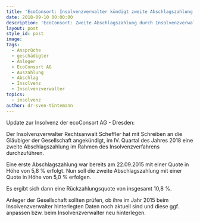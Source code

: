 ```yaml
---
title: 'EcoConsort: Insolvenzverwalter kündigt zweite Abschlagszahlung an'
date: 2018-09-10 00:00:00
description: 'EcoConsort: Zweite Abschlagszahlung durch Insolvenzverwalter angekündigt'
layout: post
style_id: post
image:
tags:
  - Ansprüche
  - geschädigter
  - Anleger
  - EcoConsort AG
  - Auszahlung
  - Abschlag
  - Insolvenz
  - Insolvenzverwalter
topics:
  - insolvenz
author: dr-sven-tintemann
---
```


Update zur Insolvenz der ecoConsort AG - Dresden:

Der Insolvenzverwalter Rechtsanwalt Scheffler hat mit Schreiben an die Gläubiger der Gesellschaft angekündigt, im IV. Quartal des Jahres 2018 eine zweite Abschlagszahlung im Rahmen des Insolvenzverfahrens durchzuführen.

Eine erste Abschlagszahlung war bereits am 22.09.2015 mit einer Quote in Höhe von 5,8 % erfolgt. Nun soll die zweite Abschlagszahlung mit einer Quote in Höhe von 5,0 % erfolgen.

Es ergibt sich dann eine Rückzahlungsquote von insgesamt 10,8 %.

Anleger der Gesellschaft sollten prüfen, ob ihre im Jahr 2015 beim Insolvenzverwalter hinterlegten Daten noch aktuell sind und diese ggf. anpassen bzw. beim Insolvenzverwalter neu hinterlegen.